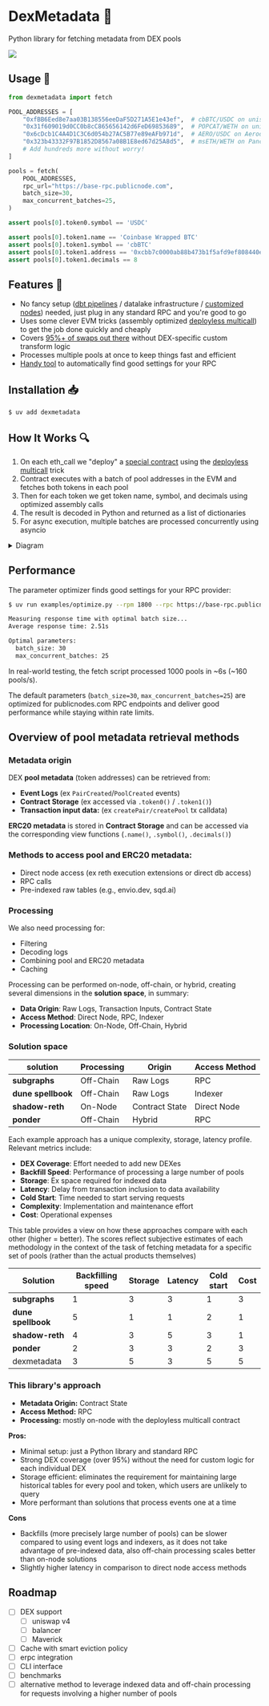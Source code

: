 # DexMetadata 🦄 

Python library for fetching metadata from DEX pools

![](demo.gif)

## Usage 🚀

```python
from dexmetadata import fetch

POOL_ADDRESSES = [
    "0xfBB6Eed8e7aa03B138556eeDaF5D271A5E1e43ef",  # cbBTC/USDC on uniswap v3
    "0x31f609019d0CC0b8cC865656142d6FeD69853689",  # POPCAT/WETH on uniswap v2
    "0x6cDcb1C4A4D1C3C6d054b27AC5B77e89eAFb971d",  # AERO/USDC on Aerodrome
    "0x323b43332F97B1852D8567a08B1E8ed67d25A8d5",  # msETH/WETH on Pancake Swap
    # Add hundreds more without worry!
]

pools = fetch(
    POOL_ADDRESSES, 
    rpc_url="https://base-rpc.publicnode.com",
    batch_size=30,
    max_concurrent_batches=25,
)

assert pools[0].token0.symbol == 'USDC'

assert pools[0].token1.name == 'Coinbase Wrapped BTC'
assert pools[0].token1.symbol == 'cbBTC'
assert pools[0].token1.address == '0xcbb7c0000ab88b473b1f5afd9ef808440eed33bf'
assert pools[0].token1.decimals == 8
```

## Features 🌟

- No fancy setup ([dbt pipelines](https://github.com/duneanalytics/spellbook/tree/main/dbt_subprojects/dex/models/trades) / datalake infrastructure / [customized nodes](https://github.com/shadow-hq/shadow-reth)) needed, just plug in any standard RPC and you're good to go
- Uses some clever EVM tricks (assembly optimized [deployless multicall](https://destiner.io/blog/post/deployless-multicall/)) to get the job done quickly and cheaply
- Covers [95%+ of swaps out there](examples/coverage.py) without DEX-specific custom transform logic
- Processes multiple pools at once to keep things fast and efficient
- [Handy tool](examples/optimize.py) to automatically find good settings for your RPC


## Installation 📥

```bash
$ uv add dexmetadata
```


## How It Works 🔍

1. On each eth_call we "deploy" a [special contract](src/dexmetadata/contracts/PoolMetadataFetcher.sol) using the [deployless multicall](https://destiner.io/blog/post/deployless-multicall/) trick 
2. Contract executes with a batch of pool addresses in the EVM and fetches both tokens in each pool
3. Then for each token we get token name, symbol, and decimals using optimized assembly calls
4. The result is decoded in Python and returned as a list of dictionaries
5. For async execution, multiple batches are processed concurrently using asyncio

<details>
  <summary>Diagram</summary>
  
  ```mermaid
  graph TD
      A["Pools"]:::python --> B{{"🔍 Validate<br> addresses"}}:::python
      B -->|"✅"| C["📦 Batches"]:::python
      B -->|"❌"| D["⚠ Log Warning"]:::python
      C -->|"⚡ Concurrent"| EVM1
      EVM1["🌐 RPC eth_call"]:::python
      EVM1 -->|"batch"| F

      subgraph EVM ["Node"]
          F["📄 Deployless multicall <br>contract constructor"]:::python
          G["Process Pool"]:::python
          H{{" Has <br> token0/token1?"}}:::python
          I["⚙ Assembly Calls"]:::python
          J["🔄 Null Data"]:::python
          K["Encode Metadata"]:::python
          L["Return ABI Data"]:::python

          %% Internal flow inside EVM subgraph
          F -->|"loop"| G
          G --> H
          H -->|"✅ Yes (97.5%)"| I
          H -->|"❌ ex Uniswap v4 (2.5%)"| J
          I --> K
          K --> L
      end
      L --> M
      M["Decoder"]:::python
      M --> N
      N["Pool Objects"]:::python

      %% Observed error paths from logs
      EVM1 -.->|"404 Not Found"| D
      I -.->|"ex Uniswap v4"| J

      %% Class definitions for styling (minimalistic palette)
      classDef python fill:#f5f5f5,stroke:#ccc,color:#333,stroke-width:1px;
      classDef validation fill:#f5f5f5,stroke:#ccc,color:#333,stroke-width:1px;
      classDef batch fill:#f5f5f5,stroke:#ccc,color:#333,stroke-width:1px;
      classDef rpc fill:#f5f5f5,stroke:#ccc,color:#333,stroke-width:1px;
      classDef contract fill:#f5f5f5,stroke:#ccc,color:#333,stroke-width:1px;
      classDef assembly fill:#f5f5f5,stroke:#ccc,color:#333,stroke-width:1px;
      classDef error fill:#ffcccc,stroke:#e57373,color:#333,stroke-width:1px;
      classDef success fill:#ccffcc,stroke:#81c784,color:#333,stroke-width:1px;
  ```
</details>




## Performance

The parameter optimizer finds good settings for your RPC provider:
```bash
$ uv run examples/optimize.py --rpm 1800 --rpc https://base-rpc.publicnode.com

Measuring response time with optimal batch size...
Average response time: 2.51s

Optimal parameters:
  batch_size: 30
  max_concurrent_batches: 25
```
In real-world testing, the fetch script processed 1000 pools in ~6s (~160 pools/s).

The default parameters (`batch_size=30`, `max_concurrent_batches=25`) are optimized for publicnodes.com RPC endpoints and deliver good performance while staying within rate limits.

## Overview of pool metadata retrieval methods

### Metadata origin

DEX **pool metadata** (token addresses) can be retrieved from:

- **Event Logs** (ex `PairCreated`/`PoolCreated` events)
- **Contract Storage** (ex accessed via `.token0()` / `.token1()`)
- **Transaction input data:** (ex `createPair/createPool` tx calldata)

**ERC20 metadata** is stored in **Contract Storage** and can be accessed via the corresponding view functions (`.name()`, `.symbol()`, `.decimals()`)

### Methods to access pool and ERC20 metadata:

- Direct node access (ex reth execution extensions or direct db access)
- RPC calls
- Pre-indexed raw tables (e.g., envio.dev, sqd.ai)

### Processing

We also need processing for:

- Filtering
- Decoding logs
- Combining pool and ERC20 metadata
- Caching

Processing can be performed on-node, off-chain, or hybrid, creating several dimensions in the **solution space**, in summary:

- **Data Origin**: Raw Logs, Transaction Inputs, Contract State
-  **Access Method**: Direct Node, RPC, Indexer
- **Processing Location**: On-Node, Off-Chain, Hybrid

### Solution space

| **solution**       | **Processing** | **Origin**     | **Access Method** |
| ------------------ | --------------- | -------------- | ----------------- |
| **subgraphs**      | Off-Chain       | Raw Logs       | RPC               |
| **dune spellbook** | Off-Chain       | Raw Logs       | Indexer           |
| **shadow-reth**    | On-Node         | Contract State | Direct Node       |
| **ponder**         | Off-Chain       | Hybrid         | RPC               |

Each example approach has a unique complexity, storage, latency profile. Relevant metrics include:

- **DEX Coverage**: Effort needed to add new DEXes
- **Backfill Speed**: Performance of processing a large number of pools
- **Storage**: Ex space required for indexed data
- **Latency**: Delay from transaction inclusion to data availability
- **Cold Start**: Time needed to start serving requests
- **Complexity**: Implementation and maintenance effort
- **Cost**: Operational expenses

This table provides a view on how these approaches compare with each other (higher = better). The scores reflect subjective estimates of each methodology in the context of the task of fetching metadata for a specific set of pools (rather than the actual products themselves)


| **Solution**       | **Backfilling speed** | **Storage** | **Latency** | **Cold start** | **Cost** |
| ------------------ | --------------------- | ----------- | ----------- | -------------- | -------- |
| **subgraphs**      | 1                     | 3           | 3           | 1              | 3        |
| **dune spellbook** | 5                     | 1           | 1           | 2              | 1        |
| **shadow-reth**    | 4                     | 3           | 5           | 3              | 1        |
| **ponder**         | 2                     | 3           | 3           | 2              | 3        |
| dexmetadata        | 3                     | 5           | 3           | 5              | 5        |


### This library's approach

- **Metadata Origin:** Contract State
- **Access Method:** RPC
- **Processing:** mostly on-node with the deployless multicall contract

**Pros:**

- Minimal setup: just a Python library and standard RPC
- Strong DEX coverage (over 95%) without the need for custom logic for each individual DEX
- Storage efficient: eliminates the requirement for maintaining large historical tables for every pool and token, which users are unlikely to query
- More performant than solutions that process events one at a time

**Cons**

- Backfills (more precisely large number of pools) can be slower compared to using event logs and indexers, as it does not take advantage of pre-indexed data, also off-chain processing scales better than on-node solutions
- Slightly higher latency in comparison to direct node access methods

## Roadmap

- [ ] DEX support
    - [ ] uniswap v4
    - [ ] balancer
    - [ ] Maverick
- [ ] Cache with smart eviction policy
- [ ] erpc integration
- [ ] CLI interface
- [ ] benchmarks
- [ ] alternative method to leverage indexed data and off-chain processing for requests involving a higher number of pools